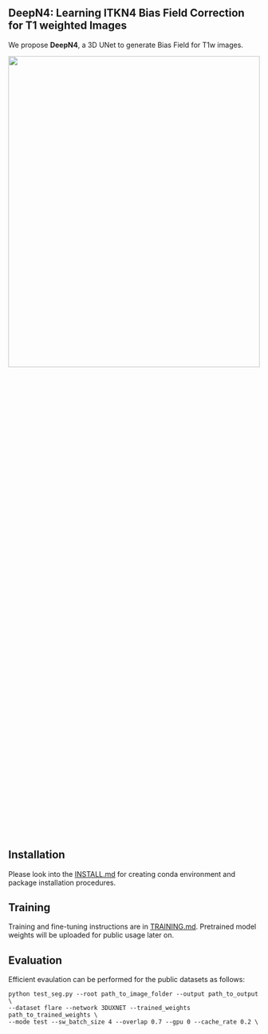 ### 
DeepN4: Learning ITKN4 Bias Field Correction for T1 weighted Images
---
We propose **DeepN4**, a 3D UNet to generate Bias Field for T1w images.

<p align="center">
<img src="Figures/Figure_1.png" width=100% height=40% 
class="center">
</p>


 ## Installation
 Please look into the [INSTALL.md](INSTALL.md) for creating conda environment and package installation procedures.

<!-- ✅ ⬜️  -->
## Training
Training and fine-tuning instructions are in [TRAINING.md](TRAINING.md). Pretrained model weights will be uploaded for public usage later on.

<!-- ✅ ⬜️  -->
## Evaluation
Efficient evaulation can be performed for the public datasets as follows:
```
python test_seg.py --root path_to_image_folder --output path_to_output \
--dataset flare --network 3DUXNET --trained_weights path_to_trained_weights \
--mode test --sw_batch_size 4 --overlap 0.7 --gpu 0 --cache_rate 0.2 \
```




